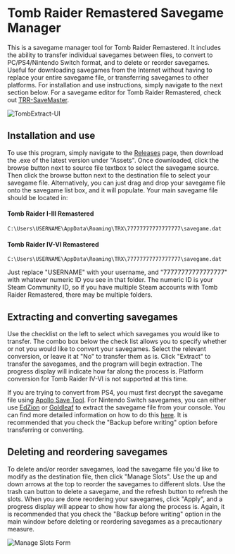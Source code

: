 # Tomb Raider Remastered Savegame Manager
This is a savegame manager tool for Tomb Raider Remastered. It includes the ability to transfer individual savegames between files, to convert
to PC/PS4/Nintendo Switch format, and to delete or reorder savegames. Useful for downloading savegames from the Internet without having to replace your entire savegame file,
or transferring savegames to other platforms. For installation and use instructions, simply navigate to the next section below. For a savegame editor for Tomb Raider Remastered,
check out [TRR-SaveMaster](https://github.com/JulianOzelRose/TRR-SaveMaster).

![TombExtract-UI](https://github.com/user-attachments/assets/2c9f10e4-f3ea-4757-81c7-5fb8764c0090)

## Installation and use
To use this program, simply navigate to the [Releases](https://github.com/JulianOzelRose/TombExtract/releases)
page, then download the .exe of the latest version under "Assets". Once downloaded, click the browse button next to source file textbox to select the savegame source. Then click the browse button
next to the destination file to select your savegame file. Alternatively, you can just drag and drop your savegame file onto the savegame list box, and it will populate. Your main savegame file should be located in:

#### Tomb Raider I-III Remastered
`C:\Users\USERNAME\AppData\Roaming\TRX\77777777777777777\savegame.dat`

#### Tomb Raider IV-VI Remastered
`C:\Users\USERNAME\AppData\Roaming\TRX\77777777777777777\savegame.dat`

Just replace "USERNAME" with your username, and "77777777777777777" with whatever numeric ID you see in that folder. The numeric ID is your Steam Community ID, so if you have multiple Steam
accounts with Tomb Raider Remastered, there may be multiple folders.

## Extracting and converting savegames
Use the checklist on the left to select which savegames you would like to transfer. The combo box below the check list allows you to specify whether or not you would like to convert your savegames.
Select the relevant conversion, or leave it at "No" to transfer them as is. Click "Extract" to transfer the savegames, and the program will begin extraction. The progress display will indicate how far along the process is.
Platform conversion for Tomb Raider IV-VI is not supported at this time.

If you are trying to convert from PS4, you must first decrypt the savegame file using [Apollo Save Tool](https://github.com/bucanero/apollo-ps4). For Nintendo Switch savegames, you can either use
[EdZion](https://github.com/WerWolv/EdiZon) or [Goldleaf](https://github.com/XorTroll/Goldleaf) to extract the savegame file from your console. You can find more detailed information on how to do this
[here](https://github.com/JulianOzelRose/TombExtract/issues/1#issuecomment-1978837071). It is recommended that you check the "Backup before writing" option before transferring or converting.

## Deleting and reordering savegames
To delete and/or reorder savegames, load the savegame file you'd like to modify as the destination file, then click "Manage Slots".
Use the up and down arrows at the top to reorder the savegames to different slots. Use the trash can button to delete a savegame, and the refresh button to refresh the slots.
When you are done reordering your savegames, click "Apply", and a progress display will appear to show how far along the process is.
Again, it is recommended that you check the "Backup before writing" option in the main window before deleting or reordering savegames as a precautionary measure.

![Manage Slots Form](https://github.com/JulianOzelRose/TombExtract/assets/95890436/c9174799-9fd9-4c7c-96d8-1d2d6bc6485b)
